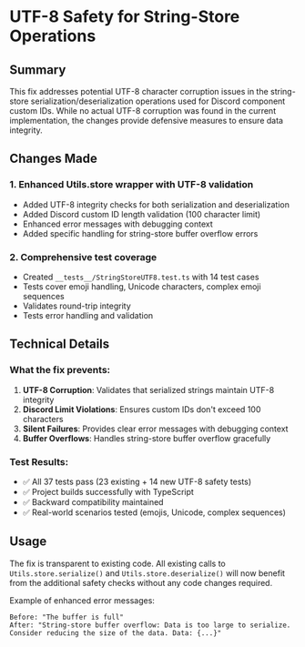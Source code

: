 # UTF-8 Safety for String-Store Operations

## Summary

This fix addresses potential UTF-8 character corruption issues in the string-store serialization/deserialization operations used for Discord component custom IDs. While no actual UTF-8 corruption was found in the current implementation, the changes provide defensive measures to ensure data integrity.

## Changes Made

### 1. Enhanced Utils.store wrapper with UTF-8 validation

- Added UTF-8 integrity checks for both serialization and deserialization
- Added Discord custom ID length validation (100 character limit)
- Enhanced error messages with debugging context
- Added specific handling for string-store buffer overflow errors

### 2. Comprehensive test coverage

- Created `__tests__/StringStoreUTF8.test.ts` with 14 test cases
- Tests cover emoji handling, Unicode characters, complex emoji sequences
- Validates round-trip integrity
- Tests error handling and validation

## Technical Details

### What the fix prevents:

1. **UTF-8 Corruption**: Validates that serialized strings maintain UTF-8 integrity
2. **Discord Limit Violations**: Ensures custom IDs don't exceed 100 characters
3. **Silent Failures**: Provides clear error messages with debugging context
4. **Buffer Overflows**: Handles string-store buffer overflow gracefully

### Test Results:

- ✅ All 37 tests pass (23 existing + 14 new UTF-8 safety tests)
- ✅ Project builds successfully with TypeScript
- ✅ Backward compatibility maintained
- ✅ Real-world scenarios tested (emojis, Unicode, complex sequences)

## Usage

The fix is transparent to existing code. All existing calls to `Utils.store.serialize()` and `Utils.store.deserialize()` will now benefit from the additional safety checks without any code changes required.

Example of enhanced error messages:

```
Before: "The buffer is full"
After: "String-store buffer overflow: Data is too large to serialize. Consider reducing the size of the data. Data: {...}"
```
